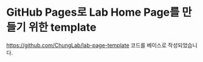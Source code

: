 # GitHub Pages로 Lab Home Page를 만들기 위한 template

https://github.com/ChungLab/lab-page-template
코드를 베이스로 작성되었습니다.
